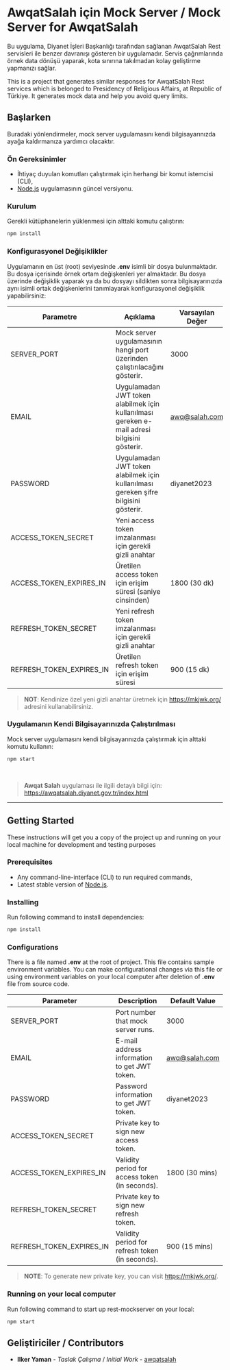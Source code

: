 # AwqatSalah için Mock Server / Mock Server for AwqatSalah

Bu uygulama, Diyanet İşleri Başkanlığı tarafından sağlanan AwqatSalah Rest servisleri ile benzer davranışı gösteren bir uygulamadır. Servis çağrımlarında örnek data dönüşü yaparak, kota sınırına takılmadan kolay geliştirme yapmanızı sağlar.

This is a project that generates similar responses for AwqatSalah Rest services which is belonged to Presidency of Religious Affairs, at Republic of Türkiye. It generates mock data and help you avoid query limits.

## Başlarken

Buradaki yönlendirmeler, mock server uygulamasını kendi bilgisayarınızda ayağa kaldırmanıza yardımcı olacaktır.

### Ön Gereksinimler

* İhtiyaç duyulan komutları çalıştırmak için herhangi bir komut istemcisi (CLI),
* [Node.js](https://nodejs.org/en/) uygulamasının güncel versiyonu.

### Kurulum

Gerekli kütüphanelerin yüklenmesi için alttaki komutu çalıştırın:

```sh
npm install
```

### Konfigurasyonel Değişiklikler

Uygulamanın en üst (root) seviyesinde **.env** isimli bir dosya bulunmaktadır. Bu dosya içerisinde örnek ortam değişkenleri yer almaktadır. Bu dosya üzerinde değişiklik yaparak ya da bu dosyayı sildikten sonra bilgisayarınızda aynı isimli ortak değişkenlerini tanımlayarak konfigurasyonel değişiklik yapabilirsiniz:

Parametre  | Açıklama | Varsayılan Değer
------------- | ------------- | -------------
SERVER_PORT  | Mock server uygulamasının hangi port üzerinden çalıştırılacağını gösterir. | 3000
EMAIL  | Uygulamadan JWT token alabilmek için kullanılması gereken e-mail adresi bilgisini gösterir. | awq@salah.com
PASSWORD  | Uygulamadan JWT token alabilmek için kullanılması gereken şifre bilgisini gösterir. | diyanet2023
ACCESS_TOKEN_SECRET  | Yeni access token imzalanması için gerekli gizli anahtar | 
ACCESS_TOKEN_EXPIRES_IN  | Üretilen access token için erişim süresi (saniye cinsinden) | 1800 (30 dk)
REFRESH_TOKEN_SECRET  | Yeni refresh token imzalanması için gerekli gizli anahtar | 
REFRESH_TOKEN_EXPIRES_IN  | Üretilen refresh token için erişim süresi | 900 (15 dk)

> **NOT**: Kendinize özel yeni gizli anahtar üretmek için https://mkjwk.org/ adresini kullanabilirsiniz.

### Uygulamanın Kendi Bilgisayarınızda Çalıştırılması

Mock server uygulamasını kendi bilgisayarınızda çalıştırmak için alttaki komutu kullanın:

```sh
npm start
```
<br/>

> **Awqat Salah** uygulaması ile ilgili detaylı bilgi için: https://awqatsalah.diyanet.gov.tr/index.html

---------------------------------------------

## Getting Started

These instructions will get you a copy of the project up and running on your local machine for development and testing purposes

### Prerequisites

* Any command-line-interface (CLI) to run required commands,
* Latest stable version of [Node.js](https://nodejs.org/en/).

### Installing

Run following command to install dependencies:

```sh
npm install
```

### Configurations

There is a file named **.env** at the root of project. This file contains sample environment variables. You can make configurational changes via this file or using environment variables on your local computer after deletion of **.env** file from source code.


Parameter  | Description | Default Value
------------- | ------------- | -------------
SERVER_PORT  | Port number that mock server runs. | 3000
EMAIL  | E-mail address information to get JWT token. | awq@salah.com
PASSWORD  | Password information to get JWT token. | diyanet2023
ACCESS_TOKEN_SECRET  | Private key to sign new access token. | 
ACCESS_TOKEN_EXPIRES_IN  | Validity period for access token (in seconds). | 1800 (30 mins)
REFRESH_TOKEN_SECRET  | Private key to sign new refresh token. | 
REFRESH_TOKEN_EXPIRES_IN  | Validity period for refresh token (in seconds). | 900 (15 mins)

> **NOTE**: To generate new private key, you can visit https://mkjwk.org/.

### Running on your local computer

Run following command to start up rest-mockserver on your local:

```sh
npm start
```

## Geliştiriciler / Contributors

* **Ilker Yaman** - *Taslak Çalışma* / *Initial Work*  - [awqatsalah](https://github.com/ilkeryaman/awqatsalah)
